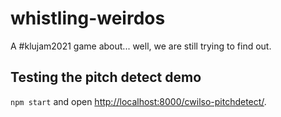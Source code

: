 # whistling-weirdos
A #klujam2021 game about... well, we are still trying to find out.

## Testing the pitch detect demo
``` npm start ``` and open [http://localhost:8000/cwilso-pitchdetect/](http://localhost:8000/cwilso-pitchdetect/).

